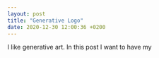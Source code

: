 ```yaml
---
layout: post
title: "Generative Logo"
date: 2020-12-30 12:00:36 +0200
---
```


I like generative art. In this post I want to have my 


<link rel="stylesheet" href="/css/oscilloscope-the-game.css">
<script type='text/javascript'  src='/js/oscilloscope-the-game.js'></script>